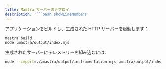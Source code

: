 ```yaml
---
title: Mastra サーバーのデプロイ
description: '```bash showLineNumbers'
---
```


アプリケーションをビルドし、生成された HTTP サーバーを起動します：

```bash showLineNumbers
mastra build
node .mastra/output/index.mjs
```

生成されたサーバーにテレメトリーを組み込むには:

```bash showLineNumbers
node --import=./.mastra/output/instrumentation.mjs .mastra/output/index.mjs
```
